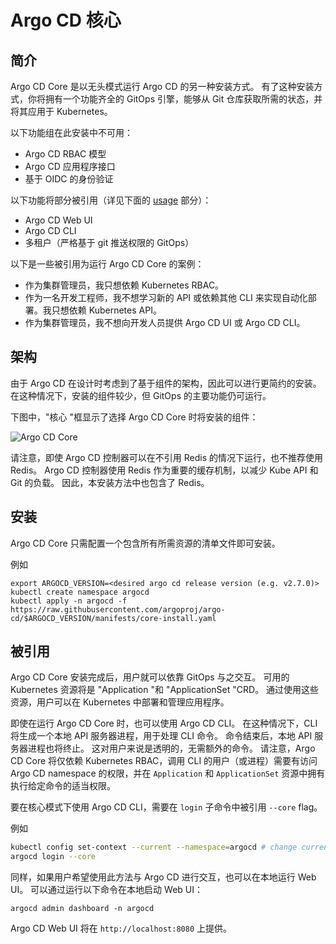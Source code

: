 <!-- TRANSLATED by md-translate -->
# Argo CD 核心

## 简介

Argo CD Core 是以无头模式运行 Argo CD 的另一种安装方式。 有了这种安装方式，你将拥有一个功能齐全的 GitOps 引擎，能够从 Git 仓库获取所需的状态，并将其应用于 Kubernetes。

以下功能组在此安装中不可用：

* Argo CD RBAC 模型
* Argo CD 应用程序接口
* 基于 OIDC 的身份验证

以下功能将部分被引用（详见下面的 [usage](#using) 部分）：

* Argo CD Web UI
* Argo CD CLI
* 多租户（严格基于 git 推送权限的 GitOps）

以下是一些被引用为运行 Argo CD Core 的案例：

* 作为集群管理员，我只想依赖 Kubernetes RBAC。
* 作为一名开发工程师，我不想学习新的 API 或依赖其他 CLI 来实现自动化部署。我只想依赖 Kubernetes API。
* 作为集群管理员，我不想向开发人员提供 Argo CD UI 或 Argo CD CLI。

## 架构

由于 Argo CD 在设计时考虑到了基于组件的架构，因此可以进行更简约的安装。 在这种情况下，安装的组件较少，但 GitOps 的主要功能仍可运行。

下图中，"核心 "框显示了选择 Argo CD Core 时将安装的组件：

![Argo CD Core](../assets/argocd-core-components.png)

请注意，即使 Argo CD 控制器可以在不引用 Redis 的情况下运行，也不推荐使用 Redis。 Argo CD 控制器使用 Redis 作为重要的缓存机制，以减少 Kube API 和 Git 的负载。 因此，本安装方法中也包含了 Redis。

## 安装

Argo CD Core 只需配置一个包含所有所需资源的清单文件即可安装。

例如

```
export ARGOCD_VERSION=<desired argo cd release version (e.g. v2.7.0)>
kubectl create namespace argocd
kubectl apply -n argocd -f https://raw.githubusercontent.com/argoproj/argo-cd/$ARGOCD_VERSION/manifests/core-install.yaml
```

## 被引用

Argo CD Core 安装完成后，用户就可以依靠 GitOps 与之交互。 可用的 Kubernetes 资源将是 "Application "和 "ApplicationSet "CRD。 通过使用这些资源，用户可以在 Kubernetes 中部署和管理应用程序。

即使在运行 Argo CD Core 时，也可以使用 Argo CD CLI。 在这种情况下，CLI 将生成一个本地 API 服务器进程，用于处理 CLI 命令。 命令结束后，本地 API 服务器进程也将终止。 这对用户来说是透明的，无需额外的命令。 请注意，Argo CD Core 将仅依赖 Kubernetes RBAC，调用 CLI 的用户（或进程）需要有访问 Argo CD namespace 的权限，并在 `Application` 和 `ApplicationSet` 资源中拥有执行给定命令的适当权限。

要在核心模式下使用 Argo CD CLI，需要在 `login` 子命令中被引用 `--core` flag。

例如

```bash
kubectl config set-context --current --namespace=argocd # change current kube context to argocd namespace
argocd login --core
```

同样，如果用户希望使用此方法与 Argo CD 进行交互，也可以在本地运行 Web UI。 可以通过运行以下命令在本地启动 Web UI：

```
argocd admin dashboard -n argocd
```

Argo CD Web UI 将在 `http://localhost:8080` 上提供。